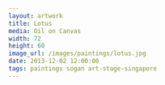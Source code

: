 ```yaml
---
layout: artwork
title: Lotus
media: Oil on Canvas
width: 72
height: 60
image_url: /images/paintings/lotus.jpg
date: 2013-12-02 12:00:00
tags: paintings sogan art-stage-singapore
---
```

